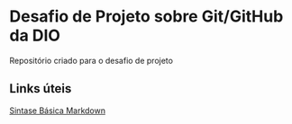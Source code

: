 # Desafio de Projeto sobre Git/GitHub da DIO
Repositório criado para o desafio de projeto


## Links úteis
[Sintase Básica Markdown](https://www.markdownguide.org/basic-syntax/)
